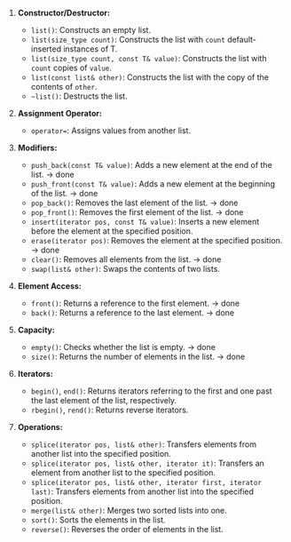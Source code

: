 1. **Constructor/Destructor:**
   - `list()`: Constructs an empty list.
   - `list(size_type count)`: Constructs the list with `count` default-inserted instances of T.
   - `list(size_type count, const T& value)`: Constructs the list with `count` copies of `value`.
   - `list(const list& other)`: Constructs the list with the copy of the contents of `other`.
   - `~list()`: Destructs the list.

2. **Assignment Operator:**
   - `operator=`: Assigns values from another list.

3. **Modifiers:**
   - `push_back(const T& value)`: Adds a new element at the end of the list. -> done 
   - `push_front(const T& value)`: Adds a new element at the beginning of the list. -> done 
   - `pop_back()`: Removes the last element of the list. -> done 
   - `pop_front()`: Removes the first element of the list. -> done 
   - `insert(iterator pos, const T& value)`: Inserts a new element before the element at the specified position.
   - `erase(iterator pos)`: Removes the element at the specified position. -> done 
   - `clear()`: Removes all elements from the list. -> done 
   - `swap(list& other)`: Swaps the contents of two lists.

4. **Element Access:**
   - `front()`: Returns a reference to the first element. -> done 
   - `back()`: Returns a reference to the last element. -> done 

5. **Capacity:**
   - `empty()`: Checks whether the list is empty. -> done 
   - `size()`: Returns the number of elements in the list. -> done 

6. **Iterators:**
   - `begin()`, `end()`: Returns iterators referring to the first and one past the last element of the list, respectively.
   - `rbegin()`, `rend()`: Returns reverse iterators.

7. **Operations:**
   - `splice(iterator pos, list& other)`: Transfers elements from another list into the specified position.
   - `splice(iterator pos, list& other, iterator it)`: Transfers an element from another list to the specified position.
   - `splice(iterator pos, list& other, iterator first, iterator last)`: Transfers elements from another list into the specified position.
   - `merge(list& other)`: Merges two sorted lists into one.
   - `sort()`: Sorts the elements in the list.
   - `reverse()`: Reverses the order of elements in the list.
